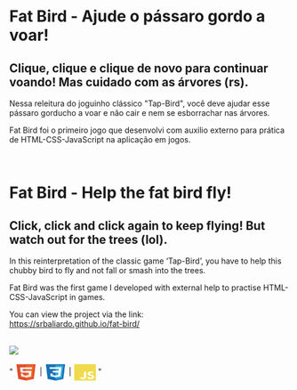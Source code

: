 # Fat Bird - Ajude o pássaro gordo a voar!

## Clique, clique e clique de novo para continuar voando! Mas cuidado com as árvores (rs).

Nessa releitura do joguinho clássico "Tap-Bird", você deve ajudar esse pássaro gorducho a voar e não cair e nem se esborrachar nas árvores.

Fat Bird foi o primeiro jogo que desenvolvi com auxilio externo para prática de HTML-CSS-JavaScript na aplicação em jogos.

<br>

# Fat Bird - Help the fat bird fly!

## Click, click and click again to keep flying! But watch out for the trees (lol).

In this reinterpretation of the classic game ‘Tap-Bird’, you have to help this chubby bird to fly and not fall or smash into the trees.

Fat Bird was the first game I developed with external help to practise HTML-CSS-JavaScript in games.

You can view the project via the link: <br>
https://srbaliardo.github.io/fat-bird/

<br>

<img height="auto" width="300" src="./src/images/animation_fat-bird.gif">

<br>

" <img align="center" alt="HTML" height="30" width="40" src="https://raw.githubusercontent.com/devicons/devicon/master/icons/html5/html5-original.svg"> |
<img align="center" alt="CSS" height="30" width="40" src="https://raw.githubusercontent.com/devicons/devicon/master/icons/css3/css3-original.svg"> |
<img align="center" alt="Js" height="30" width="40" src="https://raw.githubusercontent.com/devicons/devicon/master/icons/javascript/javascript-plain.svg"> "
